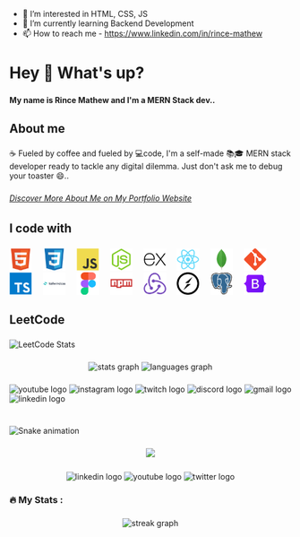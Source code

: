 - 👀 I’m interested in HTML, CSS, JS
- 🌱 I’m currently learning Backend Development
- 📫 How to reach me - https://www.linkedin.com/in/rince-mathew


<h1 align="left">Hey 👋 What's up?</h1>

###

<p align="left"><b>My name is Rince Mathew and I'm a MERN Stack dev..</b></p>

###

<h2 align="left">About me</h2>

###

<p align="left">☕️ Fueled by coffee and fueled by 💻code, I'm a self-made 📚🎓 MERN stack developer ready to tackle any digital dilemma. Just don't ask me to debug your toaster 😄..</p>

<!-- <p align="left">Self-made web dev specializing in the MERN stack, always up for the next digital challenge. Let's build something awesome!</p> -->

<!-- <p align="left">✨ Creating bugs since ...<br>📚 I'm currently learning ...<br>🎯 Goals: ...<br>🎲 Fun fact: ...</p> -->

<!-- <p align="left">☕️ Challenge accepted! Self-made MERN stack dev here, ready to roll the dice on any digital dilemma. Except ️ spaghetti code - that's a whole different game!</p> -->

###

<a href=""><h6>Discover More About Me on My Portfolio Website</h6></a>


###

<h2 align="left">I code with</h2>

###

<div align="left">
  <img src="./assets/html5.svg" height="40" alt="html5 logo"  />
  <img width="12" alt="" />
  <img src="./assets/css3.svg" height="40" alt="css3 logo"  />
  <img width="12"  alt="" />
  <img src="./assets/js.svg" height="40" alt="javascript logo"  />
  <img width="12"  alt=""/>
  <img src="./assets/nodejs.svg" height="40" alt="nodejs logo"  />
  <img width="12"  alt=""/>
  <img src="./assets/express.svg" height="40" alt="express logo"  />
  <img width="12"  alt=""/>
  <img src="./assets/react.svg" height="40" alt="react logo"  />
  <img width="12"  alt=""/>
  <img src="./assets/mongodb.svg" height="40" alt="mongodb logo"  />
  <img width="12"  alt=""/>
  <img src="./assets/git.svg" height="40" alt="git logo"  />
  <img width="12"  alt=""/>
  <img src="./assets/typescript.svg" height="40" alt="typescript logo"  />
  <img width="12"  alt=""/>
  <img src="./assets/tailwind.svg" height="40" alt="tailwindcss logo"/>
  <img width="12"  alt=""/>
  <img src="./assets/figma.svg" height="40" alt="figma logo"  />
  <img width="12"  alt=""/>
  <img src="./assets/npm.svg" height="40" alt="npm logo"  />
  <img width="12" alt=""/>
  <!-- <img src="./assets/jest.svg" height="40" alt="jest logo"  />
  <img width="12" alt="" /> -->
  <img src="./assets/redux.svg" height="40" alt="redux logo"  />
  <img width="12"  alt=""/>
  <img src="./assets/socketio.svg" height="40" alt="socketio logo"  />
  <img width="12" alt="" />
  <img src="./assets/postgresql.svg" height="40" alt="postgresql logo"/>
  <img width="12"  alt=""/>
  <img src="./assets/bootstrap.svg" height="40" alt="bootstrap logo"  />
  <img width="12" alt="" />
  <!-- <img src="./assets/graphql.svg" height="40" alt="graphql logo"/>
  <img width="12"  alt=""/> -->
  <!-- <img src="./assets/nextjs.svg" height="40" alt="nextjs logo"  />
  <img width="12" alt="" /> -->
  <!-- <img src="./assets/aws.svg" height="40" alt="amazonwebservices logo"/>
  <img width="12" alt="" /> -->
  <!-- <img src="./assets/nginx.svg" height="40" alt="nginx logo"  />
  <img width="12" alt="" /> -->
  <!-- <img src="./assets/redis.svg" height="40" alt="redis logo"  />
  <img width="12" alt="" /> -->
  <!-- <img src="./assets/threejs.svg" height="40" alt="threejs logo"  />
  <img width="12" alt="" /> -->
  <!-- <img src="./assets/webpack.svg" height="40" alt="webpack logo"  /> -->
</div>

###

<h2 align="left">LeetCode</h2>

###
<!-- <div align="center"> -->
  ![LeetCode Stats](https://leetcard.jacoblin.cool/rincemathew?theme=wtf&font=Aubrey&ext=heatmap)
<!-- </div> -->
###

<div align="center">
  <img src="https://github-readme-stats.vercel.app/api?username=maurodesouza&hide_title=false&hide_rank=false&show_icons=true&include_all_commits=true&count_private=true&disable_animations=false&theme=dracula&locale=en&hide_border=false" height="150" alt="stats graph"  />
  <img src="https://github-readme-stats.vercel.app/api/top-langs?username=maurodesouza&locale=en&hide_title=false&layout=compact&card_width=320&langs_count=5&theme=dracula&hide_border=false" height="150" alt="languages graph"  />
</div>

###


<div align="left">
  <img src="https://img.shields.io/static/v1?message=Youtube&logo=youtube&label=&color=FF0000&logoColor=white&labelColor=&style=for-the-badge" height="35" alt="youtube logo"  />
  <img src="https://img.shields.io/static/v1?message=Instagram&logo=instagram&label=&color=E4405F&logoColor=white&labelColor=&style=for-the-badge" height="35" alt="instagram logo"  />
  <img src="https://img.shields.io/static/v1?message=Twitch&logo=twitch&label=&color=9146FF&logoColor=white&labelColor=&style=for-the-badge" height="35" alt="twitch logo"  />
  <img src="https://img.shields.io/static/v1?message=Discord&logo=discord&label=&color=7289DA&logoColor=white&labelColor=&style=for-the-badge" height="35" alt="discord logo"  />
  <img src="https://img.shields.io/static/v1?message=Gmail&logo=gmail&label=&color=D14836&logoColor=white&labelColor=&style=for-the-badge" height="35" alt="gmail logo"  />
  <img src="https://img.shields.io/static/v1?message=LinkedIn&logo=linkedin&label=&color=0077B5&logoColor=white&labelColor=&style=for-the-badge" height="35" alt="linkedin logo"  />
</div>

###

<br clear="both">

<img src="https://raw.githubusercontent.com/maurodesouza/maurodesouza/output/snake.svg" alt="Snake animation" />

###

<div align="center">
  <img height="150" src="https://camo.githubusercontent.com/62da68eb62b1e5f175f7d1f0191dd89a653d7908feb22d37d4a0ab07365d6791/68747470733a2f2f6d656469612e67697068792e636f6d2f6d656469612f4d3967624264396e6244724f5475314d71782f67697068792e676966"  />
</div>

###

<div align="center">
  <img src="https://img.shields.io/static/v1?message=LinkedIn&logo=linkedin&label=&color=0077B5&logoColor=white&labelColor=&style=for-the-badge" height="25" alt="linkedin logo"  />
  <img src="https://img.shields.io/static/v1?message=Youtube&logo=youtube&label=&color=FF0000&logoColor=white&labelColor=&style=for-the-badge" height="25" alt="youtube logo"  />
  <img src="https://img.shields.io/static/v1?message=Twitter&logo=twitter&label=&color=1DA1F2&logoColor=white&labelColor=&style=for-the-badge" height="25" alt="twitter logo"  />
</div>

###

<!-- <h3 align="left">🛠 Language and tools</h3> -->

###

<h3 align="left">🔥   My Stats :</h3>

###

<div align="center">
  <img src="https://streak-stats.demolab.com?user=maurodesouza&locale=en&mode=daily&theme=dark&hide_border=false&border_radius=5&order=3" height="220" alt="streak graph"  />
</div>

###
<!---
Rince Mathew
Thanks - 💞️
https://profile-readme-generator.com/
https://github.com/JacobLinCool/LeetCode-Stats-Card
--->
